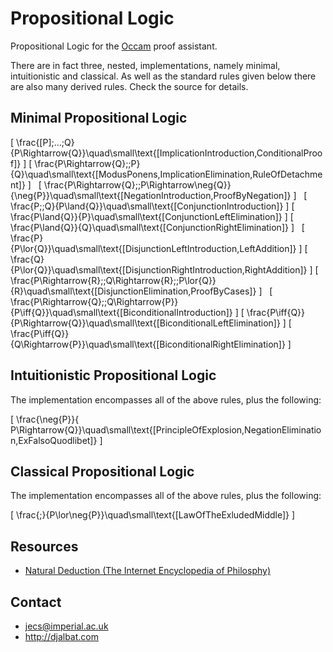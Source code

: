 # Propositional Logic

Propositional Logic for the [Occam](http://djalbat.com/occam) proof assistant.

There are in fact three, nested, implementations, namely minimal, intuitionistic and classical. As well as the standard rules given below there are also many derived rules. Check the source for details.

## Minimal Propositional Logic

\[
\frac{[P]\;...\;Q}{P\Rightarrow{Q}}\quad\small\text{[ImplicationIntroduction,ConditionalProof]}
\]
\[
\frac{P\Rightarrow{Q}\;\;P}{Q}\quad\small\text{[ModusPonens,ImplicationElimination,RuleOfDetachment]}
\]
&nbsp;
\[
\frac{P\Rightarrow{Q}\;\;P\Rightarrow\neg{Q}}{\neg{P}}\quad\small\text{[NegationIntroduction,ProofByNegation]}
\]
&nbsp;
\[
\frac{P\;\;Q}{P\land{Q}}\quad\small\text{[ConjunctionIntroduction]}
\]
\[
\frac{P\land{Q}}{P}\quad\small\text{[ConjunctionLeftElimination]}
\]
\[
\frac{P\land{Q}}{Q}\quad\small\text{[ConjunctionRightElimination]}
\]
&nbsp;
\[
\frac{P}{P\lor{Q}}\quad\small\text{[DisjunctionLeftIntroduction,LeftAddition]}
\]
\[
\frac{Q}{P\lor{Q}}\quad\small\text{[DisjunctionRightIntroduction,RightAddition]}
\]
\[
\frac{P\Rightarrow{R}\;\;Q\Rightarrow{R}\;\;P\lor{Q}}{R}\quad\small\text{[DisjunctionElimination,ProofByCases]}
\]
&nbsp;
\[
\frac{P\Rightarrow{Q}\;\;Q\Rightarrow{P}}{P\iff{Q}}\quad\small\text{[BiconditionalIntroduction]}
\]
\[
\frac{P\iff{Q}}{P\Rightarrow{Q}}\quad\small\text{[BiconditionalLeftElimination]}
\]
\[
\frac{P\iff{Q}}{Q\Rightarrow{P}}\quad\small\text{[BiconditionalRightElimination]}
\]

## Intuitionistic Propositional Logic

The implementation encompasses all of the above rules, plus the following:

\[
\frac{\neg{P}}{
P\Rightarrow{Q}}\quad\small\text{[PrincipleOfExplosion,NegationElimination,ExFalsoQuodlibet]}
\]

## Classical Propositional Logic

The implementation encompasses all of the above rules, plus the following:

\[
\frac{\;}{P\lor\neg{P}}\quad\small\text{[LawOfTheExludedMiddle]}
\]

## Resources

* [Natural Deduction (The Internet Encyclopedia of Philosphy)](http://www.iep.utm.edu/nat-ded/#H4)

## Contact

* jecs@imperial.ac.uk
* http://djalbat.com
